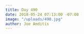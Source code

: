 ```yaml
---
title: Day 490
date: 2018-05-24 07:13:00 -07:00
image: "/uploads/490.jpg"
author: Joe Amditis
---
```


